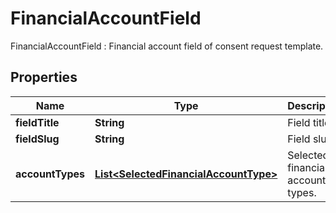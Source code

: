 

# FinancialAccountField

FinancialAccountField : Financial account field of consent request template.

## Properties

| Name | Type | Description | Notes |
|------------ | ------------- | ------------- | -------------|
|**fieldTitle** | **String** | Field title. |  |
|**fieldSlug** | **String** | Field slug. |  |
|**accountTypes** | [**List&lt;SelectedFinancialAccountType&gt;**](SelectedFinancialAccountType.md) | Selected financial account types. |  |



